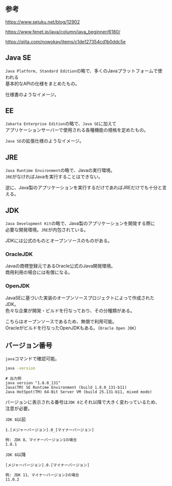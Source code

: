 ## 参考
https://www.sejuku.net/blog/12902

https://www.fenet.jp/java/column/java_beginner/6180/

https://qiita.com/nowokay/items/c1de127354cd1b0ddc5e

## Java SE
`Java Platform, Standard Edition`の略で、多くのJavaプラットフォームで使われる  
基本的なAPIの仕様をまとめたもの。

仕様書のようなイメージ。

## EE
`Jakarta Enterprise Edition`の略で、`Java SE`に加えて  
アプリケーションサーバーで使用される各種機能の規格を定めたもの。

`Java SE`の拡張仕様のようなイメージ。

## JRE
`Java Runtime Environment`の略で、Javaの実行環境。  
`JRE`がなければJavaを実行することはできない。

逆に、Java製のアプリケーションを実行するだけであればJREだけでも十分と言える。

## JDK
`Java Development Kit`の略で、Java製のアプリケーションを開発する際に  
必要な開発環境。`JRE`が内包されている。

JDKには公式のものとオープンソースのものがある。

### OracleJDK
Javaの商標登録元であるOracle公式のJava開発環境。  
商用利用の場合には有償になる。

### OpenJDK
JavaSEに基づいた実装のオープンソースプロジェクトによって作成されたJDK。  
色々な企業が開発・ビルドを行なっており、その分種類がある。

こちらはオープンソースであるため、無償で利用可能。  
Oracleがビルドを行なったOpenJDKもある。（`Oracle Open JDK`）

## バージョン番号
`java`コマンドで確認可能。
```bash
java -version
```

```
# 出力例
java version "1.8.0_131"
Java(TM) SE Runtime Environment (build 1.8.0_131-b11)
Java HotSpot(TM) 64-Bit Server VM (build 25.131-b11, mixed mode)
```

バージョンに表示される番号は`JDK 8`とそれ以降で大きく変わっているため、  
注意が必要。

`JDK 8`以前
```
1.[メジャーバージョン].0_[マイナーバージョン]

例: JDK 8、マイナーバージョン1の場合
1.8.1
```

`JDK 8`以降
```
[メジャーバージョン].0.[マイナーバージョン]

例: JDK 11、マイナーバージョン2の場合
11.0.2
```